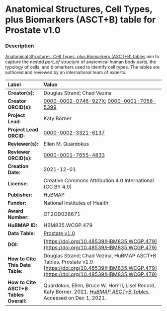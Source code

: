# Anatomical Structures, Cell Types, plus Biomarkers (ASCT+B) table for Prostate v1.0

### Description
[Anatomical Structures, Cell Types, plus Biomarkers (ASCT+B) tables](https://hubmapconsortium.github.io/ccf/pages/ccf-anatomical-structures.html) aim to capture the nested *part_of* structure of anatomical human body parts, the typology of cells, and biomarkers used to identify cell types. The tables are authored and reviewed by an international team of experts.

| Label | Value |
| :------------- |:-------------|
| **Creator(s):** | Douglas Strand; Chad Vezina |
| **Creator ORCID(s):** | [0000-0002-0746-927X](https://orcid.org/0000-0002-0746-927X); [0000-0001-7058-5399](https://orcid.org/0000-0001-7058-5399) |
| **Project Lead:** | Katy B&ouml;rner |
| **Project Lead ORCID:** | [0000-0002-3321-6137](https://orcid.org/0000-0002-3321-6137) |
| **Reviewer(s):** | Ellen M. Quardokus  |
| **Reviewer ORCID(s):** | [0000-0001-7655-4833](https://orcid.org/0000-0001-7655-4833) |
| **Creation Date:** | 2021-12-01 |
| **License:** | Creative Commons Attribution 4.0 International ([CC BY 4.0](https://creativecommons.org/licenses/by/4.0/)) |
| **Publisher:** | HuBMAP |
| **Funder:** | National Institutes of Health |
| **Award Number:** | OT2OD026671 |
| **HuBMAP ID:** | HBM835.WCGP.479 |
| **Data Table:** | [Prostate v1.0](https://hubmapconsortium.github.io/ccf-releases/v1.2/asct-b/ASCT-B_VH_Prostate.csv)  |
| **DOI:** | [https://doi.org/10.48539/HBM835.WCGP.479](https://doi.org/10.48539/HBM835.WCGP.479) |
| **How to Cite This Data Table:** | Douglas Strand; Chad Vezina, HuBMAP ASCT+B Tables. Prostate v1.0 [https://doi.org/10.48539/HBM835.WCGP.479](https://doi.org/10.48539/HBM835.WCGP.479) |
| **How to Cite ASCT+B Tables Overall:** | Quardokus, Ellen, Bruce W. Herr II, Lisel Record, Katy B&ouml;rner. 2021. [*HuBMAP ASCT+B Tables*](https://hubmapconsortium.github.io/ccf/pages/ccf-anatomical-structures.html). Accessed on Dec 1, 2021. |
